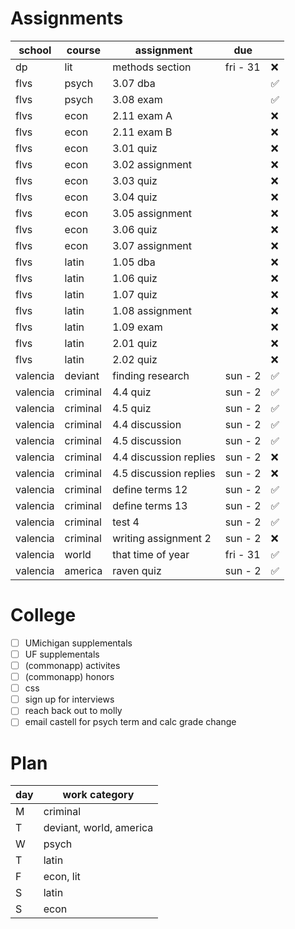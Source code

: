 # Assignments 
| school   | course   | assignment                      | due      |    |
|----------|----------|---------------------------------|----------|----|
| dp       | lit      | methods section                 | fri - 31 | ❌ |
| flvs     | psych    | 3.07 dba                        |          | ✅ |
| flvs     | psych    | 3.08 exam                       |          | ✅ |
| flvs     | econ     | 2.11 exam A                     |          | ❌ |
| flvs     | econ     | 2.11 exam B                     |          | ❌ |
| flvs     | econ     | 3.01 quiz                       |          | ❌ |
| flvs     | econ     | 3.02 assignment                 |          | ❌ |
| flvs     | econ     | 3.03 quiz                       |          | ❌ |
| flvs     | econ     | 3.04 quiz                       |          | ❌ |
| flvs     | econ     | 3.05 assignment                 |          | ❌ |
| flvs     | econ     | 3.06 quiz                       |          | ❌ |
| flvs     | econ     | 3.07 assignment                 |          | ❌ |
| flvs     | latin    | 1.05 dba                        |          | ❌ |
| flvs     | latin    | 1.06 quiz                       |          | ❌ |
| flvs     | latin    | 1.07 quiz                       |          | ❌ |
| flvs     | latin    | 1.08 assignment                 |          | ❌ |
| flvs     | latin    | 1.09 exam                       |          | ❌ |
| flvs     | latin    | 2.01 quiz                       |          | ❌ |
| flvs     | latin    | 2.02 quiz                       |          | ❌ |
| valencia | deviant  | finding research                | sun - 2  | ✅ |
| valencia | criminal | 4.4 quiz                        | sun - 2  | ✅ |
| valencia | criminal | 4.5 quiz                        | sun - 2  | ✅ |
| valencia | criminal | 4.4 discussion                  | sun - 2  | ✅ |
| valencia | criminal | 4.5 discussion                  | sun - 2  | ✅ |
| valencia | criminal | 4.4 discussion replies          | sun - 2  | ❌ |
| valencia | criminal | 4.5 discussion replies          | sun - 2  | ❌ |
| valencia | criminal | define terms 12                 | sun - 2  | ✅ |
| valencia | criminal | define terms 13                 | sun - 2  | ✅ |
| valencia | criminal | test 4                          | sun - 2  | ✅ |
| valencia | criminal | writing assignment 2            | sun - 2  | ❌ |
| valencia | world    | that time of year               | fri - 31 | ✅ |
| valencia | america  | raven quiz                      | sun - 2  | ✅ |

# College 
* [ ] UMichigan supplementals
* [ ] UF supplementals
* [ ] (commonapp) activites
* [ ] (commonapp) honors
* [ ] css
* [ ] sign up for interviews
* [ ] reach back out to molly
* [ ] email castell for psych term and calc grade change

# Plan 
| day | work category           |
|-----|-------------------------|
| M   | criminal                |
| T   | deviant, world, america |
| W   | psych                   |
| T   | latin                   |
| F   | econ, lit               |
| S   | latin                   |
| S   | econ                    |
